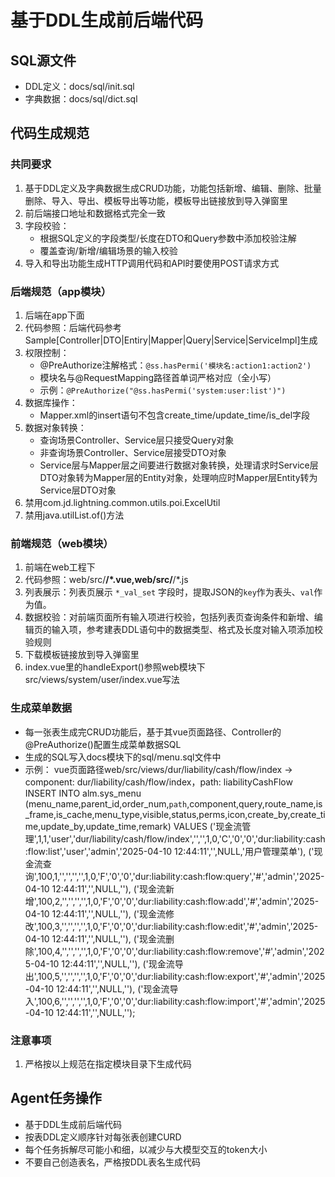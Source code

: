 # 基于DDL生成前后端代码

## SQL源文件
- DDL定义：docs/sql/init.sql
- 字典数据：docs/sql/dict.sql

## 代码生成规范
### 共同要求
1. 基于DDL定义及字典数据生成CRUD功能，功能包括新增、编辑、删除、批量删除、导入、导出、模板导出等功能，模板导出链接放到导入弹窗里
2. 前后端接口地址和数据格式完全一致
3. 字段校验：
    - 根据SQL定义的字段类型/长度在DTO和Query参数中添加校验注解
    - 覆盖查询/新增/编辑场景的输入校验
4. 导入和导出功能生成HTTP调用代码和API时要使用POST请求方式

### 后端规范（app模块）
1. 后端在app下面
2. 代码参照：后端代码参考Sample[Controller|DTO|Entiry|Mapper|Query|Service|ServiceImpl]生成
3. 权限控制：
    - @PreAuthorize注解格式：`@ss.hasPermi('模块名:action1:action2')`
    - 模块名与@RequestMapping路径首单词严格对应（全小写）
    - 示例：`@PreAuthorize("@ss.hasPermi('system:user:list')")`
4. 数据库操作：
    - Mapper.xml的insert语句不包含create_time/update_time/is_del字段
5. 数据对象转换：
    - 查询场景Controller、Service层只接受Query对象
    - 非查询场景Controller、Service层接受DTO对象
    - Service层与Mapper层之间要进行数据对象转换，处理请求时Service层DTO对象转为Mapper层的Entity对象，处理响应时Mapper层Entity转为Service层DTO对象
6. 禁用com.jd.lightning.common.utils.poi.ExcelUtil
7. 禁用java.utilList.of()方法


### 前端规范（web模块）
1. 前端在web工程下
2. 代码参照：web/src/**/*.vue,web/src/**/*.js
3. 列表展示：列表页展示 `*_val_set` 字段时，提取JSON的`key`作为表头、`val`作为值。
4. 数据校验：对前端页面所有输入项进行校验，包括列表页查询条件和新增、编辑页的输入项，参考建表DDL语句中的数据类型、格式及长度对输入项添加校验规则
5. 下载模板链接放到导入弹窗里
6. index.vue里的handleExport()参照web模块下src/views/system/user/index.vue写法

### 生成菜单数据
- 每一张表生成完CRUD功能后，基于其vue页面路径、Controller的@PreAuthorize()配置生成菜单数据SQL
- 生成的SQL写入docs模块下的sql/menu.sql文件中
- 示例：
  vue页面路径web/src/views/dur/liability/cash/flow/index -> component: dur/liability/cash/flow/index，path: liabilityCashFlow
  INSERT INTO alm.sys_menu (menu_name,parent_id,order_num,`path`,component,query,route_name,is_frame,is_cache,menu_type,visible,status,perms,icon,create_by,create_time,update_by,update_time,remark) VALUES
  ('现金流管理',1,1,'user','dur/liability/cash/flow/index','','',1,0,'C','0','0','dur:liability:cash:flow:list','user','admin','2025-04-10 12:44:11','',NULL,'用户管理菜单'),
  ('现金流查询',100,1,'','','','',1,0,'F','0','0','dur:liability:cash:flow:query','#','admin','2025-04-10 12:44:11','',NULL,''),
  ('现金流新增',100,2,'','','','',1,0,'F','0','0','dur:liability:cash:flow:add','#','admin','2025-04-10 12:44:11','',NULL,''),
  ('现金流修改',100,3,'','','','',1,0,'F','0','0','dur:liability:cash:flow:edit','#','admin','2025-04-10 12:44:11','',NULL,''),
  ('现金流删除',100,4,'','','','',1,0,'F','0','0','dur:liability:cash:flow:remove','#','admin','2025-04-10 12:44:11','',NULL,''),
  ('现金流导出',100,5,'','','','',1,0,'F','0','0','dur:liability:cash:flow:export','#','admin','2025-04-10 12:44:11','',NULL,''),
  ('现金流导入',100,6,'','','','',1,0,'F','0','0','dur:liability:cash:flow:import','#','admin','2025-04-10 12:44:11','',NULL,'');

### 注意事项
1. 严格按以上规范在指定模块目录下生成代码

## Agent任务操作
- 基于DDL生成前后端代码
- 按表DDL定义顺序针对每张表创建CURD
- 每个任务拆解尽可能小和细，以减少与大模型交互的token大小
- 不要自己创造表名，严格按DDL表名生成代码